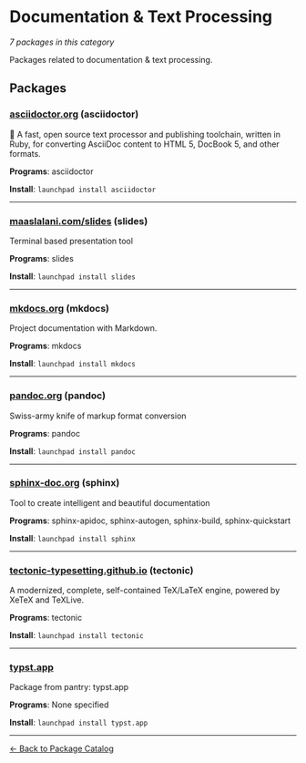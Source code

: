 # Documentation & Text Processing

*7 packages in this category*

Packages related to documentation & text processing.

## Packages

### [asciidoctor.org](../packages/asciidoctor.org/index.md) (asciidoctor)

:gem: A fast, open source text processor and publishing toolchain, written in Ruby, for converting AsciiDoc content to HTML 5, DocBook 5, and other formats.

**Programs**: asciidoctor

**Install**: `launchpad install asciidoctor`

---

### [maaslalani.com/slides](../packages/maaslalani.com/slides/index.md) (slides)

Terminal based presentation tool

**Programs**: slides

**Install**: `launchpad install slides`

---

### [mkdocs.org](../packages/mkdocs.org/index.md) (mkdocs)

Project documentation with Markdown.

**Programs**: mkdocs

**Install**: `launchpad install mkdocs`

---

### [pandoc.org](../packages/pandoc.org/index.md) (pandoc)

Swiss-army knife of markup format conversion

**Programs**: pandoc

**Install**: `launchpad install pandoc`

---

### [sphinx-doc.org](../packages/sphinx-doc.org/index.md) (sphinx)

Tool to create intelligent and beautiful documentation

**Programs**: sphinx-apidoc, sphinx-autogen, sphinx-build, sphinx-quickstart

**Install**: `launchpad install sphinx`

---

### [tectonic-typesetting.github.io](../packages/tectonic-typesetting.github.io/index.md) (tectonic)

A modernized, complete, self-contained TeX/LaTeX engine, powered by XeTeX and TeXLive.

**Programs**: tectonic

**Install**: `launchpad install tectonic`

---

### [typst.app](../packages/typst.app/index.md)

Package from pantry: typst.app

**Programs**: None specified

**Install**: `launchpad install typst.app`

---

[← Back to Package Catalog](../package-catalog.md)
